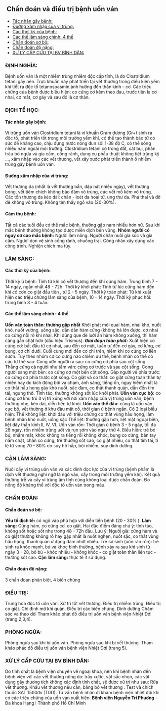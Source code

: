 ## ️ Chẩn đoán và điều trị bệnh uốn ván

  * [Tác nhân gây bệnh:](https://bvnguyentriphuong.com.vn/benh-truyen-nhiem/chan-doan-va-dieu-tri-benh-uon-van#tc-nhn-gy-bnh)
  * [Đường xâm nhập của vi trùng: ](https://bvnguyentriphuong.com.vn/benh-truyen-nhiem/chan-doan-va-dieu-tri-benh-uon-van#ng-xm-nhp-ca-vi-trng)
  * [Các thời kỳ của bệnh:](https://bvnguyentriphuong.com.vn/benh-truyen-nhiem/chan-doan-va-dieu-tri-benh-uon-van#cc-thi-k-ca-bnh)
  * [Các thể lâm sàng chính: 4 thể](https://bvnguyentriphuong.com.vn/benh-truyen-nhiem/chan-doan-va-dieu-tri-benh-uon-van#cc-th-lm-sng-chnh-4-th)
  * [Chẩn đoán sơ bộ:](https://bvnguyentriphuong.com.vn/benh-truyen-nhiem/chan-doan-va-dieu-tri-benh-uon-van#chn-on-s-b)
  * [Chẩn đoán độ nặng:](https://bvnguyentriphuong.com.vn/benh-truyen-nhiem/chan-doan-va-dieu-tri-benh-uon-van#chn-on-nng)
  * [XỬ LÝ CẤP CỨU TẠI BV BÌNH DÂN:](https://bvnguyentriphuong.com.vn/benh-truyen-nhiem/chan-doan-va-dieu-tri-benh-uon-van#x-l-cp-cu-ti-bv-bnh-dn)


### **ĐỊNH NGHĨA:**
Bệnh uốn ván là một nhiễm trùng nhiễm độc cấp tính, là do Clostridium tetani gây nên. Trực khuẩn này phát triển tại vết thương trong điều kiện yếm khí tiết ra độc tố tetanospasmin,ảnh hưởng đến thần kinh – cơ. Các triệu chứng của bệnh được biểu hiện: co cứng cơ kèm theo đau, trước tiên là cơ nhai, cơ mắt, cơ gáy và sau đó là cơ thân.
### **DỊCH TỂ HỌC:**
#### **Tác nhân gây bệnh:**
Vi trùng uốn ván Clostridium tetani là vi khuẩn Gram dương (Gr+) sinh ra độc tố, phát triển tốt trong môi trường yếm khí, có thể tạo thành bào tử có sức đề kháng cao, chịu đựng nước nóng đun sôi 1-38 độ C, có thể sống nhiều năm ngoài môi trường.
Clostridium tetani có trong đất, cát bụi, phân trâu bò ngựa và gia cầm, cống rãnh, dụng cụ phẫu thuật không tiệt trùng kỹ …, xâm nhập vào các vết thương, vết xây xước phát triển thành ổ nhiễm trùng gây bệnh uốn ván.
#### **Đường xâm nhập của vi trùng:**
Vết thương da (nhất là vết thương bẩn, dập nát nhiều ngày), vết thương bỏng, vết tiêm chích không bảo đảm vô trùng, các vết mổ kém vô trùng.
Các tổn thương da kéo dài: chân - loét da hoại tử, ung thư da.
Phá thai và đỡ đẻ không vô trùng.
Không tìm thấy ngõ vào (20-30%).
#### **Cảm thụ bệnh:**
Tất cả các tuổi đều có thể mắc bệnh, thường gặp nam nhiều hơn nữ.
Sau khi mắc bệnh thường không tạo được miễn dịch bền vững.
**Nhóm người có nguy cơ cao mắc bệnh:**
Người làm nông.
Người chăn nuôi gia súc và gia cầm.
Người dọn vệ sinh cống rãnh, chuồng trại.
Công nhân xây dựng các công trình.
Nghiện chích ma túy.
### **LÂM SÀNG:**
#### **Các thời kỳ của bệnh:**
Thời kỳ ủ bệnh: Tính từ khi có vết thương đến khi cứng hàm. Trung bình 7 - 14 ngày, ngắn nhất 48 - 72h.
Thời kỳ khởi phát: Tính từ lúc cứng hàm đến khi có cơn co giật đầu tiên , từ 2 - 5 ngày. 
Thời kỳ toàn phát: Từ khi xuất hiện các triệu chứng lâm sàng của bệnh, 10 - 14 ngày.
Thời kỳ phục hồi: trung bình 3 - 4 tuần.
#### **Các thể lâm sàng chính** : 4 thể
**Uốn ván toàn thân: thường gặp nhất**
Khởi phát mỏi quai hàm, nhai khó, nuốt khó, nuốt vướng, uống sặc, dần dần hàm cứng (không há lớn được, cơ nhai co cứng nỗi rõ khi nhai. Khi dùng que đè lưỡi ấn hàm không xuống, thì hàm càng gắn chặt hơn (dấu hiệu Trismus).
**_Giai đoạn toàn phát:_**
Xuất hiện co cứng cơ: bắt đầu từ cơ nhai, sau đến cơ mặt, tuần tự đến cơ gáy, cơ lưng, cơ bụng, cơ chi dưới. Cuối cùng mới đến cơ chi trên, hiếm khi co cứng cơ liên sườn. Tùy theo nhóm cơ co cứng nào chiếm ưu thế, bệnh nhân có thể có các tư thế sau: 
Cong ưỡn người ra sau: co cứng cơ phía sau cột sống.
Thẳng cứng cả người như tấm ván: cứng cơ trước và sau cột sống.
Cong người sang một bên: co cứng cơ một bên cột sống.
Gấp người về phía trước: co cứng cơ phía trước cột sống.
Co giật và co thắt: co giật cứng toàn thân tự nhiên hay do kích động bởi va chạm, ánh sáng, tiếng ồn, nguy hiểm nhất là co thắt hầu họng gây khó nuốt, sặc đàm, co thắt thanh quản, dẫn đến tím tái, ngưng thở.
Tỉnh táo, thường không sốt lúc khởi phát.
**Uốn ván cục bộ:** co cứng cơ khu trú ở vị trí xứng với nơi xâm nhập của vị trùng uốn ván, bệnh thường nhẹ, kéo dài, diễn tiến tự khỏi.
**Uốn ván thể đầu:** cũng là uốn ván cục bộ, vết thường ở khu đàu mặt cổ, thời gian ủ bệnh ngắn. Có 2 loại biểu hiện:
Thể không liệt: khởi đàu với triệu chứng co thắt vùng hầu họng, lầm bệnh nhân khó nuốt, uống sặc
Thể liệt: thường gặp hơn, liệt mặt ngoại biên, liệt dây thần kinh II, IV, VI.
Uốn ván rốn:
Thời gian ủ bệnh 3 - 5 ngày, tối đa 28 ngày, rốn nhiễm trùng ướt và rụn sớm vào ngày thứ 4.
Biểu hiện: trẻ bỏ bú, nhắm mắt, khóc không ra tiếng rồi không khóc, bụng co cứng, bàn tay nắm chặt, chân co cứng, trẻ thường sốt cao, co giật nhiều, co thắt tím tái, tỉ lệ tử vong 70 - 80% do suy hô hấp, bội nhiễm, suy dinh dưỡng.
### **CẬN LÂM SÀNG:**
Nuôi cấy vi trùng uốn ván và xác đinh đọc lực của vi trùng (bệnh phẩm là dịch vết thương nghi ngờ là ngõ vào, cấy trong môi trường yếm khí). Kết quả thường trễ và cấy vi trùng âm tính cũng không loại được chẩn đoán.
Đo nồng độ kháng thể với độc tố uốn ván trong máu.
### **CHẨN ĐOÁN:**
#### **Chẩn đoán sơ bộ:**
**Yếu tố dịch tể:** có ngõ vào phù hợp với diễn tiến bệnh (20 - 30% ).
**Lâm sàng:**
Cứng hàm, co cứng cơ, co giật.
Hai đặc điểm đáng chú ý: tỉnh táo, không sốt hoặc sốt nhẹ trong 48 - 72h đầu.
Lưu ý:
Người già: cứng hàm và co giật thường không rõ hay gặp nhất là nuốt nghẹn, nuốt sặc, co thắt vùng hầu họng, thanh quản ứ đọng đàm nhớt nhiều.
Trẻ sơ sinh (uốn rán rốn): trẻ sinh ra khỏe mạnh, bú và khóc bình thường, bệnh xảy ra sau khi sinh từ ngày 3 - 28, bỏ bú - khóc nhiều - không khóc - co giật toàn thân liên tục - thường sốt cao.
**Cận lâm sàng:** thực tế ít sử dụng.
#### **Chẩn đoán độ nặng:**
3 chẩn đoán phân biệt, 4 biến chứng
### **ĐIỀU TRỊ:**
Trung hòa độc tố uốn ván.
Xử trí tốt vết thương.
Điều trị nhiễm trùng.
Điều trị co giật.
Chỉ định mở khí quản.
Điều trị các biến chứng.
Dinh dưỡng
Chăm sóc và theo dỏi
Tham khảo phát đồ điều trị uốn ván bệnh viện Nhiệt Đới (trang 2,3,4).
### **PHÒNG NGỪA:**
Phòng ngừa sau khi bị uốn ván.
Phòng ngừa sau khi bị vết thương.
Tham khảo phác đồ điều trị uốn ván bệnh viện Nhiệt Đới (trang 5).
### **XỬ LÝ CẤP CỨU TẠI BV BÌNH DÂN:**
Do tính chất là bệnh viện chuyên về ngoại khoa, nên khi bệnh nhân đến bệnh viện với các vết thương nông do: trầy xước, vật sắc nhọn, các vật dụng gây thương tích không xác định tính chất, sẽ được xử trí như sau: 
Rửa vết thương.
Khâu vết thương nếu cần, băng bó vết thương .
Test và chích thuốc SAT 1500đv (TDD).
Tư vấn bệnh nhân đi khám bệnh viện nhiệt đới khi có các triệu chứng của uốn ván xuất hiện.
**Bệnh viện Nguyễn Tri Phương** - Đa khoa Hạng I Thành phố Hồ Chí Minh
